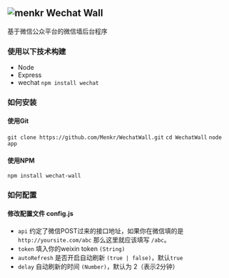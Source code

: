 ## ![menkr](http://menkr.com/images/logo.png) Wechat Wall

基于微信公众平台的微信墙后台程序

### 使用以下技术构建

- Node
- Express 
- wechat `npm install wechat`

### 如何安装

#### 使用Git

`git clone https://github.com/Menkr/WechatWall.git`
`cd WechatWall`
`node app`

#### 使用NPM

`npm install wechat-wall`

### 如何配置

#### 修改配置文件 config.js

- `api` 约定了微信POST过来的接口地址，如果你在微信填的是 `http://yoursite.com/abc` 那么这里就应该填写 `/abc`。
- `token` 填入你的weixin token `(String)`
- `autoRefresh` 是否开启自动刷新 `(true | false)`，默认`true`
- `delay` 自动刷新的时间 `(Number)`，默认为 2（表示2分钟）